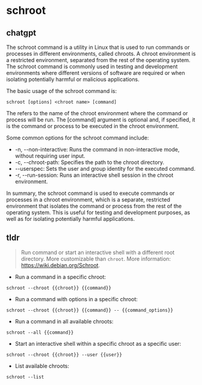 # schroot 
## chatgpt 
The schroot command is a utility in Linux that is used to run commands or processes in different environments, called chroots. A chroot environment is a restricted environment, separated from the rest of the operating system. The schroot command is commonly used in testing and development environments where different versions of software are required or when isolating potentially harmful or malicious applications.

The basic usage of the schroot command is: 

```
schroot [options] <chroot name> [command]
```

The <chroot name> refers to the name of the chroot environment where the command or process will be run. The [command] argument is optional and, if specified, it is the command or process to be executed in the chroot environment. 

Some common options for the schroot command include:

- -n, --non-interactive: Runs the command in non-interactive mode, without requiring user input.
- -c, --chroot-path: Specifies the path to the chroot directory.
- --userspec: Sets the user and group identity for the executed command.
- -r, --run-session: Runs an interactive shell session in the chroot environment.

In summary, the schroot command is used to execute commands or processes in a chroot environment, which is a separate, restricted environment that isolates the command or process from the rest of the operating system. This is useful for testing and development purposes, as well as for isolating potentially harmful applications. 

## tldr 
 
> Run command or start an interactive shell with a different root directory. More customizable than `chroot`.
> More information: <https://wiki.debian.org/Schroot>.

- Run a command in a specific chroot:

`schroot --chroot {{chroot}} {{command}}`

- Run a command with options in a specific chroot:

`schroot --chroot {{chroot}} {{command}} -- {{command_options}}`

- Run a command in all available chroots:

`schroot --all {{command}}`

- Start an interactive shell within a specific chroot as a specific user:

`schroot --chroot {{chroot}} --user {{user}}`

- List available chroots:

`schroot --list`
